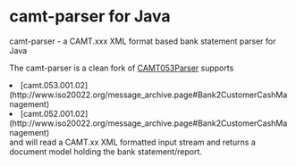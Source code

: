 # camt-parser for Java
camt-parser - a CAMT.xxx XML format based bank statement parser for Java

The camt-parser is a clean fork of [CAMT053Parser](https://github.com/tjeerdnet/CAMT053Parser) supports
<li> [camt.053.001.02](http://www.iso20022.org/message_archive.page#Bank2CustomerCashManagement) </li>
<li> [camt.052.001.02](http://www.iso20022.org/message_archive.page#Bank2CustomerCashManagement) </li>
  and will
read a CAMT.xx XML formatted input stream and returns a document model holding the bank statement/report.
